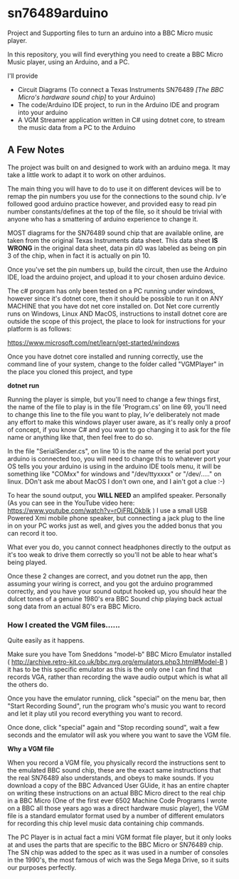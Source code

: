 # sn76489arduino
Project and Supporting files to turn an arduino into a BBC Micro music player.

In this repository, you will find everything you need to create a BBC Micro Music player, using an Arduino, and a PC.

I'll provide

* Circuit Diagrams (To connect a Texas Instruments SN76489 *[The BBC Micro's hardware sound chip]* to your Arduino)
* The code/Arduino IDE project, to run in the Arduino IDE and program into your arduino
* A VGM Streamer application written in C# using dotnet core, to stream the music data from a PC to the Arduino

## A Few Notes

The project was built on and designed to work with an arduino mega.  It may take a little work to adapt it to work on other arduinos.

The main thing you will have to do to use it on different devices will be to remap the pin numbers you use for the connections to the sound chip.  Iv'e followed good arduino practice however, and provided easy to read pin number constants/defines at the top of the file, so it should be trivial with anyone who has a smattering of arduino experience to change it.

MOST diagrams for the SN76489 sound chip that are available online, are taken from the original Texas Instruments data sheet.  This data sheet **IS WRONG** in the original data sheet, data pin d0 was labeled as being on pin 3 of the chip, when in fact it is actually on pin 10.

Once you've set the pin numbers up, build the circuit, then use the Arduino IDE, load the arduino project, and upload it to your chosen arduino device.

The c# program has only been tested on a PC running under windows, however since it's dotnet core, then it should be possible to run it on ANY MACHINE that you have dot net core installed on.  Dot Net core currently runs on Windows, Linux AND MacOS, instructions to install dotnet core are outside the scope of this project, the place to look for instructions for your platform is as follows:

https://www.microsoft.com/net/learn/get-started/windows

Once you have dotnet core installed and running correctly, use the command line of your system, change to the folder called "VGMPlayer" in the place you cloned this project, and type

**dotnet run**

Running the player is simple, but you'll need to change a few things first, the name of the file to play is in the file 'Program.cs' on line 69, you'll need to change this line to the file you want to play, Iv'e deliberately not made any effort to make this windows player user aware, as it's really only a proof of concept, if you know C# and you want to go changing it to ask for the file name or anything like that, then feel free to do so.

In the file "SerialSender.cs", on line 10 is the name of the serial port your arduino is connected too, you will need to change this to whatever port your OS tells you your arduino is using in the arduino IDE tools menu, it will be something like "COMxx" for windows and "/dev/ttyxxxx" or "/dev/....." on linux.  DOn't ask me about MacOS I don't own one, and I ain't got a clue :-)

To hear the sound output, you **WILL NEED** an amplifed speaker.  Personally (As you can see in the YouTube video here: https://www.youtube.com/watch?v=rOjFRLOkblk ) I use a small USB Powered Xmi mobile phone speaker, but connecting a jack plug to the line in on your PC works just as well, and gives you the added bonus that you can record it too.

What ever you do, you cannot connect headphones directly to the output as it's too weak to drive them correctly so you'll not be able to hear what's being played.

Once these 2 changes are correct, and you dotnet run the app, then assuming your wiring is correct, and you got the arduino programmed correctly, and you have your sound output hooked up, you should hear the dulcet tones of a genuine 1980's era BBC Sound chip playing back actual song data from an actual 80's era BBC Micro.

### How I created the VGM files......
Quite easily as it happens.

Make sure you have Tom Sneddons "model-b" BBC Micro Emulator installed ( http://archive.retro-kit.co.uk/bbc.nvg.org/emulators.php3.html#Model-B ) it has to be this specific emulator as this is the only one I can find that records VGA, rather than recording the wave audio output which is what all the others do.

Once you have the emulator running, click "special" on the menu bar, then "Start Recording Sound", run the program who's music you want to record and let it play util you record everything you want to record.

Once done, click "special" again and "Stop recording sound", wait a few seconds and the emulator will ask you where you want to save the VGM file.

**Why a VGM file**

When you record a VGM file, you physically record the instructions sent to the emulated BBC sound chip, these are the exact same instructions that the real SN76489 also understands, and obeys to make sounds.  If you download a copy of the BBC Advanced User GUide, it has an entire chapter on writing these instructions on an actual BBC Micro direct to the real chip in a BBC Micro (One of the first ever 6502 Machine Code Programs I wrote on a BBC all those years ago was a direct hardware music player), the VGM file is a standard emulator format used by a number of different emulators for recording this chip level music data containing chip commands.

The PC Player is in actual fact a mini VGM format file player, but it only looks at and uses the parts that are specific to the BBC Micro or SN76489 chip.  The SN chip was added to the spec as it was used in a number of consoles in the 1990's, the most famous of wich was the Sega Mega Drive, so it suits our purposes perfectly.
